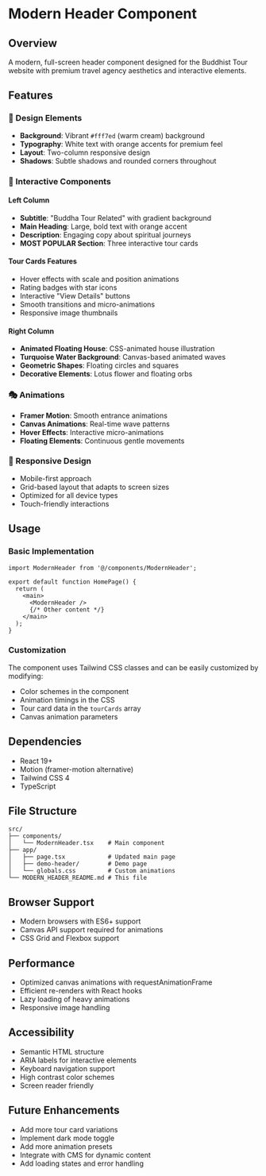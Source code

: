 # Modern Header Component

## Overview
A modern, full-screen header component designed for the Buddhist Tour website with premium travel agency aesthetics and interactive elements.

## Features

### 🎨 Design Elements
- **Background**: Vibrant `#fff7ed` (warm cream) background
- **Typography**: White text with orange accents for premium feel
- **Layout**: Two-column responsive design
- **Shadows**: Subtle shadows and rounded corners throughout

### 🚀 Interactive Components

#### Left Column
- **Subtitle**: "Buddha Tour Related" with gradient background
- **Main Heading**: Large, bold text with orange accent
- **Description**: Engaging copy about spiritual journeys
- **MOST POPULAR Section**: Three interactive tour cards

#### Tour Cards Features
- Hover effects with scale and position animations
- Rating badges with star icons
- Interactive "View Details" buttons
- Smooth transitions and micro-animations
- Responsive image thumbnails

#### Right Column
- **Animated Floating House**: CSS-animated house illustration
- **Turquoise Water Background**: Canvas-based animated waves
- **Geometric Shapes**: Floating circles and squares
- **Decorative Elements**: Lotus flower and floating orbs

### 🎭 Animations
- **Framer Motion**: Smooth entrance animations
- **Canvas Animations**: Real-time wave patterns
- **Hover Effects**: Interactive micro-animations
- **Floating Elements**: Continuous gentle movements

### 📱 Responsive Design
- Mobile-first approach
- Grid-based layout that adapts to screen sizes
- Optimized for all device types
- Touch-friendly interactions

## Usage

### Basic Implementation
```tsx
import ModernHeader from '@/components/ModernHeader';

export default function HomePage() {
  return (
    <main>
      <ModernHeader />
      {/* Other content */}
    </main>
  );
}
```

### Customization
The component uses Tailwind CSS classes and can be easily customized by modifying:
- Color schemes in the component
- Animation timings in the CSS
- Tour card data in the `tourCards` array
- Canvas animation parameters

## Dependencies
- React 19+
- Motion (framer-motion alternative)
- Tailwind CSS 4
- TypeScript

## File Structure
```
src/
├── components/
│   └── ModernHeader.tsx    # Main component
├── app/
│   ├── page.tsx            # Updated main page
│   ├── demo-header/        # Demo page
│   └── globals.css         # Custom animations
└── MODERN_HEADER_README.md # This file
```

## Browser Support
- Modern browsers with ES6+ support
- Canvas API support required for animations
- CSS Grid and Flexbox support

## Performance
- Optimized canvas animations with requestAnimationFrame
- Efficient re-renders with React hooks
- Lazy loading of heavy animations
- Responsive image handling

## Accessibility
- Semantic HTML structure
- ARIA labels for interactive elements
- Keyboard navigation support
- High contrast color schemes
- Screen reader friendly

## Future Enhancements
- Add more tour card variations
- Implement dark mode toggle
- Add more animation presets
- Integrate with CMS for dynamic content
- Add loading states and error handling
